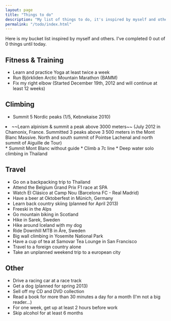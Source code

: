 ```yaml
---
layout: page
title: "Things to do"
description: "My list of things to do, it's inspired by myself and others. "
permalink: "/todo/index.html"
---
```


Here is my bucket list inspired by myself and others. I've completed <span class="bucket-items-completed">0</span> out of <span class="bucket-items-total">0</span> things until today.

## Fitness & Training

* Learn and practice Yoga at least twice a week
* Run Björkliden Arctic Mountain Marathon (BAMM)
* Fix my right elbow (Started December 19th, 2012 and will continue at least 12 weeks)

## Climbing

* Summit 5 Nordic peaks (1/5, Kebnekaise 2010)
<li class="complete"> ~~Learn alpinism & summit a peak above 3000 meters~~ (July 2012 in Chamonix, France. Summitted 3 peaks above 3 500 meters in the Mont Blanc Massive. North and south summit of Pointse Lachenal and north summit of Aiguille de Tour)</li>
* Summit Mont Blanc without guide
* Climb a 7c line
* Deep water solo climbing in Thailand

## Travel

* Go on a backpacking trip to Thailand
* Attend the Belgium Grand Prix F1 race at SPA
* Watch El Clásico at Camp Nou (Barcelona FC - Real Madrid)
* Have a beer at Oktoberfest in Münich, Germany
* Learn back country skiing (planned for April 2013)
* Freeski in the Alps
* Go mountain biking in Scotland
* Hike in Sarek, Sweden
* Hike around Iceland with my dog
* Ride Downhill MTB in Åre, Sweden
* Big wall climbing in Yosemite National Park
* Have a cup of tea at Samovar Tea Lounge in San Francisco
* Travel to a foreign country alone
* Take an unplanned weekend trip to a european city

## Other

* Drive a racing car at a race track
* Get a dog (planned for spring 2013)
* Sell off my CD and DVD collection
* Read a book for more than 30 minutes a day for a month (I'm not a big reader...)
* For one week, get up at least 2 hours before work
* Skip alcohol for at least 6 months